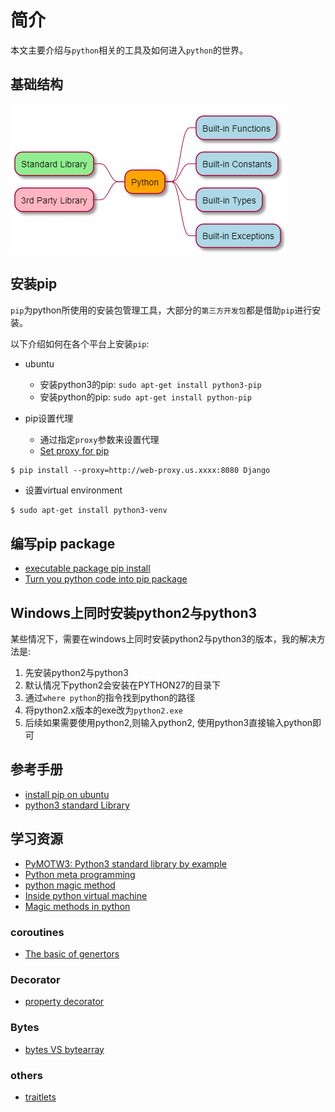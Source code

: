 # 简介

本文主要介绍与`python`相关的工具及如何进入`python`的世界。

## 基础结构

![PythonOverview](./asset/pythonOverview.PNG)

## 安装pip

`pip`为python所使用的安装包管理工具，大部分的`第三方开发包`都是借助`pip`进行安装。

以下介绍如何在各个平台上安装`pip`:

* ubuntu
    * 安装python3的pip: `sudo apt-get install python3-pip`
    * 安装python的pip: `sudo apt-get install python-pip`
    
* pip设置代理
    * 通过指定`proxy`参数来设置代理
    * [Set proxy for pip](https://leifengblog.net/blog/how-to-use-pip-behind-a-proxy/)
   
```shell
$ pip install --proxy=http://web-proxy.us.xxxx:8080 Django
```
     
* 设置virtual environment

```sh
$ sudo apt-get install python3-venv
```

## 编写pip package

* [executable package pip install](https://dzone.com/articles/executable-package-pip-install)
* [Turn you python code into pip package](https://levelup.gitconnected.com/turn-your-python-code-into-a-pip-package-in-minutes-433ae669657f)

## Windows上同时安装python2与python3

某些情况下，需要在windows上同时安装python2与python3的版本，我的解决方法是:

1. 先安装python2与python3
2. 默认情况下python2会安装在PYTHON27的目录下
3. 通过`where python`的指令找到python的路径
4. 将python2.x版本的exe改为`python2.exe`
5. 后续如果需要使用python2,则输入python2, 使用python3直接输入python即可

## 参考手册

* [install pip on ubuntu](https://linuxize.com/post/how-to-install-pip-on-ubuntu-18.04/)
* [python3 standard Library](https://pymotw.com/3/index.html)

## 学习资源

* [PyMOTW3: Python3 standard library by example](https://pymotw.com/3/index.html)
* [Python meta programming](https://medium.com/fintechexplained/advanced-python-metaprogramming-980da1be0c7d)
* [python magic method](https://medium.com/fintechexplained/advanced-python-what-are-magic-methods-d21891cf9a08)
* [Inside python virtual machine](https://leanpub.com/insidethepythonvirtualmachine/read)
* [Magic methods in python](https://rszalski.github.io/magicmethods/)

### coroutines

* [The basic of genertors](https://realpython.com/introduction-to-python-generators/)

### Decorator

* [property decorator](https://www.tutorialsteacher.com/python/property-decorator)

### Bytes

* [bytes VS bytearray](https://www.dotnetperls.com/bytes-python)

### others

* [traitlets](https://coderzcolumn.com/tutorials/python/traitlets-eventful-classes-in-python)
